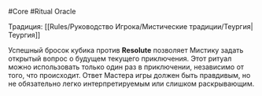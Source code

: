 #Core #Ritual
Oracle

Традиция: [[Rules/Руководство Игрока/Мистические традиции/Теургия|Теургия]]

Успешный бросок кубика против **Resolute** позволяет Мистику задать открытый вопрос о будущем текущего приключения. Этот ритуал можно использовать только один раз в приключении, независимо от того, что происходит. Ответ Мастера игры должен быть правдивым, но не обязательно легко интерпретируемым или слишком раскрывающим.